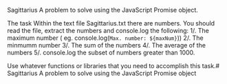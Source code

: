 Sagittarius
A problem to solve using the JavaScript Promise object.

  The task
  Within the text file Sagittarius.txt there are numbers.
  You should read the file, extract the numbers and console.log
  the following:
    1/. The maximum number ( eg. console.log(`Max. number: ${maxNum}`))
    2/. The minmumm number
    3/. The sum of the numbers
    4/. The average of the numbers
    5/. console.log the subset of numbers greater than 1000. 

  Use whatever functions or libraries that you need to accomplish
  this task.# Sagittarius
A problem to solve using the JavaScript Promise object
